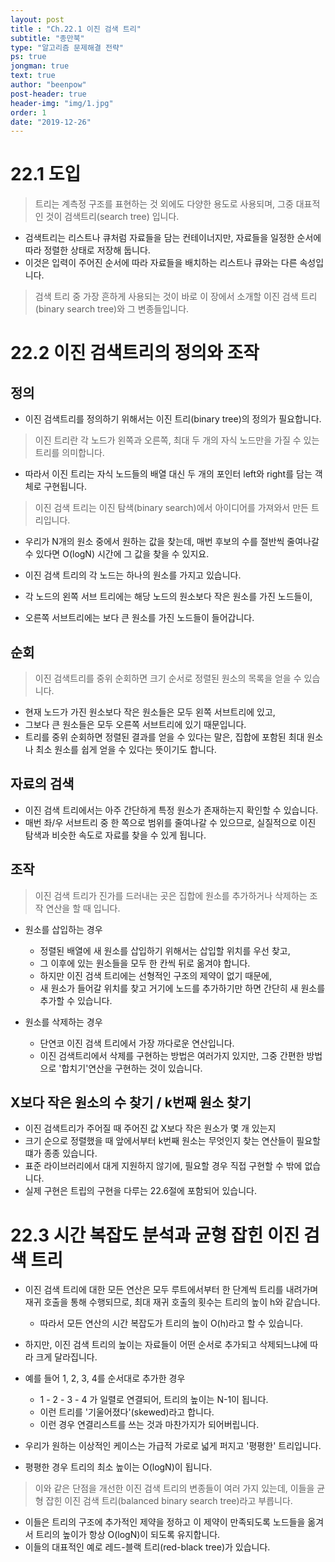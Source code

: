 ```yaml
---
layout: post
title : "Ch.22.1 이진 검색 트리"
subtitle: "종만북"
type: "알고리즘 문제해결 전략"
ps: true
jongman: true
text: true
author: "beenpow"
post-header: true
header-img: "img/1.jpg"
order: 1
date: "2019-12-26"
---
```


# 22.1 도입

> 트리는 계측정 구조를 표현하는 것 외에도 다양한 용도로 사용되며, 그중 대표적인 것이 검색트리(search
> tree) 입니다.
- 검색트리는 리스트나 큐처럼 자료들을 담는 컨테이너지만, 자료들을 일정한 순서에 따라 정렬한 상태로
  저장해 둡니다.
- 이것은 입력이 주어진 순서에 따라 자료들을 배치하는 리스트나 큐와는 다른 속성입니다.


> 검색 트리 중 가장 흔하게 사용되는 것이 바로 이 장에서 소개할 이진 검색 트리(binary search tree)와
> 그 변종들입니다.


# 22.2 이진 검색트리의 정의와 조작

## 정의

- 이진 검색트리를 정의하기 위해서는 이진 트리(binary tree)의 정의가 필요합니다.

> 이진 트리란 각 노드가 왼쪽과 오른쪽, 최대 두 개의 자식 노드만을 가질 수 있는 트리를 의미합니다.
- 따라서 이진 트리는 자식 노드들의 배열 대신 두 개의 포인터 left와 right를 담는 객체로 구현됩니다.

> 이진 검색 트리는 이진 탐색(binary search)에서 아이디어를 가져와서 만든 트리입니다.
- 우리가 N개의 원소 중에서 원하는 값을 찾는데, 매번 후보의 수를 절반씩 줄여나갈 수 있다면 O(logN)
  시간에 그 값을 찾을 수 있지요.

- 이진 검색 트리의 각 노드는 하나의 원소를 가지고 있습니다.
- 각 노드의 왼쪽 서브 트리에는 해당 노드의 원소보다 작은 원소를 가진 노드들이,
- 오른쪽 서브트리에는 보다 큰 원소를 가진 노드들이 들어갑니다.

## 순회

> 이진 검색트리를 중위 순회하면 크기 순서로 정렬된 원소의 목록을 얻을 수 있습니다.
- 현재 노드가 가진 원소보다 작은 원소들은 모두 왼쪽 서브트리에 있고,
- 그보다 큰 원소들은 모두 오른쪽 서브트리에 있기 때문입니다.
- 트리를 중위 순회하면 정렬된 결과를 얻을 수 있다는 말은, 집합에 포함된 최대 원소나 최소
  원소를 쉽게 얻을 수 있다는 뜻이기도 합니다.

## 자료의 검색

- 이진 검색 트리에서는 아주 간단하게 특정 원소가 존재하는지 확인할 수 있습니다.
- 매번 좌/우 서브트리 중 한 쪽으로 범위를 줄여나갈 수 있으므로, 실질적으로 이진 탐색과 비슷한 속도로
  자료를 찾을 수 있게 됩니다.

## 조작

> 이진 검색 트리가 진가를 드러내는 곳은 집합에 원소를 추가하거나 삭제하는 조작 연산을 할 때 입니다.


- 원소를 삽입하는 경우
    - 정렬된 배열에 새 원소를 삽입하기 위해서는 삽입할 위치를 우선 찾고,
    - 그 이후에 있는 원소들을 모두 한 칸씩 뒤로 옮겨야 합니다.
    - 하지만 이진 검색 트리에는 선형적인 구조의 제약이 없기 때문에,
    - 새 원소가 들어갈 위치를 찾고 거기에 노드를 추가하기만 하면 간단히 새 원소를 추가할 수
      있습니다.

- 원소를 삭제하는 경우
    - 단연코 이진 검색 트리에서 가장 까다로운 연산입니다.
    - 이진 검색트리에서 삭제를 구현하는 방법은 여러가지 있지만, 그중 간편한 방법으로 '합치기'연산을
      구현하는 것이 있습니다.


## X보다 작은 원소의 수 찾기 / k번째 원소 찾기

- 이진 검색트리가 주어질 때 주어진 값 X보다 작은 원소가 몇 개 있는지
- 크기 순으로 정렬했을 때 앞에서부터 k번째 원소는 무엇인지 찾는 연산들이 필요할 떄가 종종 있습니다.
- 표준 라이브러리에서 대게 지원하지 않기에, 필요할 경우 직접 구현할 수 밖에 없습니다.
- 실제 구현은 트립의 구현을 다루는 22.6절에 포함되어 있습니다.

# 22.3 시간 복잡도 분석과 균형 잡힌 이진 검색 트리

- 이진 검색 트리에 대한 모든 연산은 모두 루트에서부터 한 단계씩 트리를 내려가며 재귀 호출을 통해
  수행되므로, 최대 재귀 호출의 횟수는 트리의 높이 h와 같습니다.
  - 따라서 모든 연산의 시간 복잡도가 트리의 높이 O(h)라고 할 수 있습니다.

- 하지만, 이진 검색 트리의 높이는 자료들이 어떤 순서로 추가되고 삭제되느냐에 따라 크게 달라집니다.
- 예를 들어 1, 2, 3, 4를 순서대로 추가한 경우
    - 1 - 2 - 3 - 4 가 일렬로 연결되어, 트리의 높이는 N-1이 됩니다.
    - 이런 트리를 '기울어졌다'(skewed)라고 합니다.
    - 이런 경우 연결리스트를 쓰는 것과 마찬가지가 되어버립니다.

- 우리가 원하는 이상적인 케이스는 가급적 가로로 넓게 퍼지고 '평평한' 트리입니다.
- 평평한 경우 트리의 최소 높이는 O(logN)이 됩니다.

> 이와 같은 단점을 개선한 이진 검색 트리의 변종들이 여러 가지 있는데, 이들을 균형 잡힌 이진 검색
> 트리(balanced binary search tree)라고 부릅니다.
- 이들은 트리의 구조에 추가적인 제약을 정하고 이 제약이 만족되도록 노드들을 옮겨서 트리의 높이가
  항상 O(logN)이 되도록 유지합니다.
- 이들의 대표적인 예로 레드-블랙 트리(red-black tree)가 있습니다.
